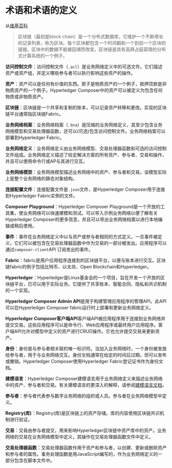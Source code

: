 # 术语和术语的定义

从[维基百科](https://en.wikipedia.org/wiki/Blockchain_(database))

> 区块链（最初是block chain）是一个分布式数据库，它维护一个不断增长的记录列表，称为区块。每个区块都包含一个时间戳和一个到前一个区块的链接。区块中的数据不能被回溯而改变。区块链是具有高拜占庭容错的分布式计算系统的一个例子。

**访问控制文件**：访问控制文件（`.acl`）是业务网络定义中的可选文件。它们描述资产或资产组，并定义哪些参与者可以执行影响这些资产的操作。

**资产**：资产可以是任何有价值的东西。房子是物质资产的一个例子，抵押贷款是非物质资产的一个例子。Hyperledger Composer中的资产可以被定义为包含任何物质或非物质资产。

**区块链**：区块链是一个共享和复制的账本，可以记录资产转移和更改。实现的区块链平台通常指区块链Fabric。

**业务网络档案**：业务网络档案（`.bna`）是压缩的业务网络定义，其至少包含业务网络模型和交易处理器函数，还可以(可选)包含访问控制文件。业务网络档案可以部署到Hyperledger Fabric。

**业务网络定义**：业务网络定义由业务网络模型、交易处理器函数和可选的访问控制文件组成。业务网络定义描述了给定解决方案的所有资产、参与者、交易和操作，并且可以使用命令行或AP与其进行交互。

**业务网络模型**：业务网络模型描述业务网络中的资产、参与者和交易。该模型实际上是整个业务网络的静态对象结构。

**连接配置文件**：连接配置文件是`.json`文件，是Hyperledger Composer用于连接到Hyperledger Fabric实例的文件。

**Composer Playground**：Hyperledger Composer Playground是一个开放的工具集，使业务网络可以快速建模和测试。可以导入示例业务网络以便了解有关Hyperledger Composer的更多信息，并且可以导出业务网络档案以进行本地编辑或稍后使用。

**事件**：事件在业务网络定义中以与资产或参与者相同的方式定义。一旦事件被定义，它们可以被包含在交易处理器函数中作为交易的一部分被发出。应用程序可以通过`composer-client`API 订阅发出的事件。

**Fabric**：fabric是用户应用程序连接到的区块链平台，以便与账本进行交互。区块链fabric的例子包括比特币、以太坊、Open Blockchain和Hyperledger。

**Hyperledger**：Hyperledger是Linux基金会的一个项目，旨在开发一个开放的区块链平台，已可以用于实际业务。它提供了共享账本、智能合同、隐私和共识机制的一个实现。

**Hyperledger Composer Admin API**是用于构建管理应用程序的管理API。此API可以在Hyperledger Composer fabric运行时上部署和更新业务网络定义。

**Hyperledger Composer客户端API**客户端API被应用程序用于连接到业务网络并提交交易。这些应用程序可以是命令行、Web应用程序或最终用户应用程序。客户端API允许对模型中定义的资产进行CRUD操作。它也允许提交交易来更新资产。

**身份**：身份是与参与者相关联的唯一标识符。当加入业务网络时，一个身份被发放给参与者，用于与业务网络交互。身份文档通常在给定的时间后过期，但可以发布或撤销。Hyperledger Composer使用Hyperledger Fabric登记证书作为身份文档。

**建模语言**：Hyperledger Composer建模语言用于业务网络定义来描述业务网络中的资产、参与者和交易。有关建模语言的更深入的解释，请参阅[建模语言文档](https://hyperledger.github.io/composer/reference/cto_language.html)。

**参与者**：参与者代表参与数字业务网络的组织或人员。参与者在业务网络模型中定义。

**Registry(库)**：Registry(库)是区块链上的资产存储。库的内容使用区块链共识机制进行验证。

**交易**：交易由参与者提交，用来影响Hyperledger区块链中资产库中的资产。业务网络的交易在业务网络模型中定义，其操作在交易处理器函数文件中定义。

**交易处理器函数**：交易处理器函数作用于资产和参与者，以创建、更新或删除资产和参与者的属性。事务处理函数是用JavaScript编写的，作为业务网络定义的一部分包含在脚本文件中。
